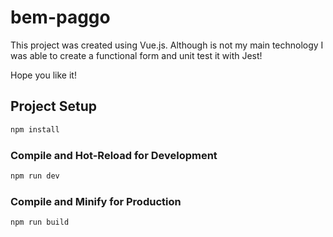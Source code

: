 # bem-paggo

This project was created using Vue.js. Although is not my main technology I was able to create a functional form and unit test it with Jest!

Hope you like it!

## Project Setup

```sh
npm install
```

### Compile and Hot-Reload for Development

```sh
npm run dev
```

### Compile and Minify for Production

```sh
npm run build
```
